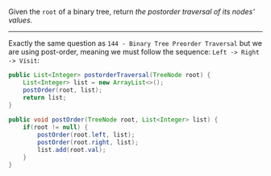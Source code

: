 Given the `root` of a binary tree, return _the postorder traversal of its nodes' values_.
***
Exactly the same question as `144 - Binary Tree Preorder Traversal` but we are using post-order, meaning we must follow the sequence: `Left -> Right -> Visit`:
```java
public List<Integer> postorderTraversal(TreeNode root) {
	List<Integer> list = new ArrayList<>();
	postOrder(root, list);
	return list;
}
  
public void postOrder(TreeNode root, List<Integer> list) {
	if(root != null) {
		postOrder(root.left, list);
		postOrder(root.right, list);
		list.add(root.val);
	}
}
```
